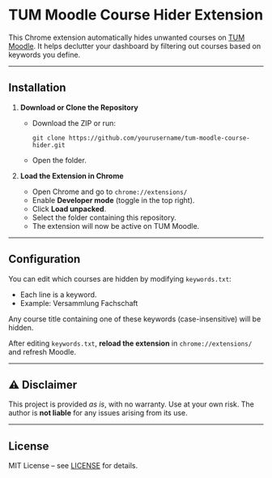 # TUM Moodle Course Hider Extension

This Chrome extension automatically hides unwanted courses on [TUM Moodle](https://www.moodle.tum.de). It helps declutter your dashboard by filtering out courses based on keywords you define.

---

## Installation

1. **Download or Clone the Repository**
   - Download the ZIP or run:
     ```
     git clone https://github.com/yourusername/tum-moodle-course-hider.git
     ```
   - Open the folder.

2. **Load the Extension in Chrome**
   - Open Chrome and go to `chrome://extensions/`
   - Enable **Developer mode** (toggle in the top right).
   - Click **Load unpacked**.
   - Select the folder containing this repository.
   - The extension will now be active on TUM Moodle.

---

## Configuration

You can edit which courses are hidden by modifying `keywords.txt`:

- Each line is a keyword.
- Example:
Versammlung
Fachschaft


Any course title containing one of these keywords (case-insensitive) will be hidden.

After editing `keywords.txt`, **reload the extension** in `chrome://extensions/` and refresh Moodle.

---

## ⚠️ Disclaimer

This project is provided *as is*, with no warranty. Use at your own risk. The author is **not liable** for any issues arising from its use.

---

## License

MIT License – see [LICENSE](LICENSE) for details.

